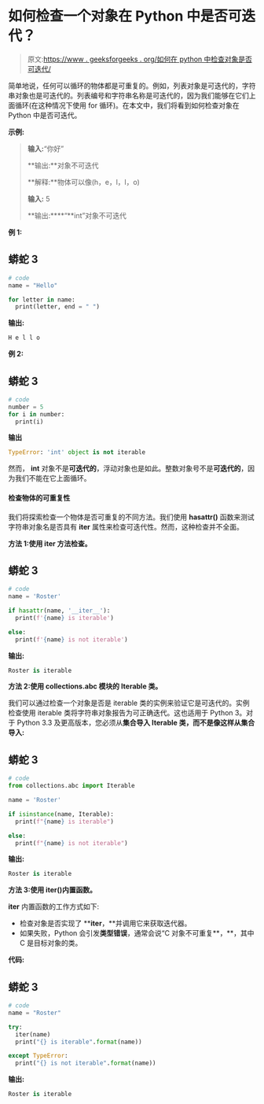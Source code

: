 # 如何检查一个对象在 Python 中是否可迭代？

> 原文:[https://www . geeksforgeeks . org/如何在 python 中检查对象是否可迭代/](https://www.geeksforgeeks.org/how-to-check-if-an-object-is-iterable-in-python/)

简单地说，任何可以循环的物体都是可重复的。例如，列表对象是可迭代的，字符串对象也是可迭代的。列表编号和字符串名称是可迭代的，因为我们能够在它们上面循环(在这种情况下使用 for 循环)。在本文中，我们将看到如何检查对象在 Python 中是否可迭代。

**示例:**

> **输入:**“你好”
> 
> **输出:**对象不可迭代
> 
> **解释:**物体可以像(h，e，l，l，o)
> 
> **输入:** 5
> 
> **输出:****“**int”对象不可迭代

**例 1:**

## 蟒蛇 3

```py
# code
name = "Hello"

for letter in name:
  print(letter, end = " ")
```

**输出:**

```py
H e l l o
```

**例 2:**

## 蟒蛇 3

```py
# code
number = 5 
for i in number:
  print(i)
```

**输出**

```py
TypeError: 'int' object is not iterable
```

然而， **int** 对象不是**可迭代的**，浮动对象也是如此。整数对象号不是**可迭代的**，因为我们不能在它上面循环。

#### 检查物体的可重复性

我们将探索检查一个物体是否可重复的不同方法。我们使用 **hasattr()** 函数来测试字符串对象名是否具有 **__iter__** 属性来检查可迭代性。然而，这种检查并不全面。

**方法 1:使用 __iter__ 方法检查。**

## 蟒蛇 3

```py
# code
name = 'Roster'

if hasattr(name, '__iter__'):
  print(f'{name} is iterable')

else:
  print(f'{name} is not iterable')
```

**输出:**

```py
Roster is iterable
```

**方法 2:使用 collections.abc 模块的 Iterable 类。**

我们可以通过检查一个对象是否是 iterable 类的实例来验证它是可迭代的。实例检查使用 iterable 类将字符串对象报告为可正确迭代。这也适用于 Python 3。对于 Python 3.3 及更高版本，您必须从**集合导入 Iterable 类，而不是像这样从集合导入:**

## 蟒蛇 3

```py
# code
from collections.abc import Iterable

name = 'Roster'

if isinstance(name, Iterable):
  print(f"{name} is iterable")

else:
  print(f"{name} is not iterable")
```

**输出:**

```py
Roster is iterable
```

**方法 3:使用 iter()内置函数。**

**iter** 内置函数的工作方式如下:

*   检查对象是否实现了 **__iter__，**并调用它来获取迭代器。
*   如果失败，Python 会引发**类型错误**，通常会说“C 对象不可重复**，**，其中 C 是目标对象的类。

**代码:**

## 蟒蛇 3

```py
# code
name = "Roster"

try:
  iter(name)
  print("{} is iterable".format(name)) 

except TypeError:
  print("{} is not iterable".format(name))
```

**输出:**

```py
Roster is iterable
```